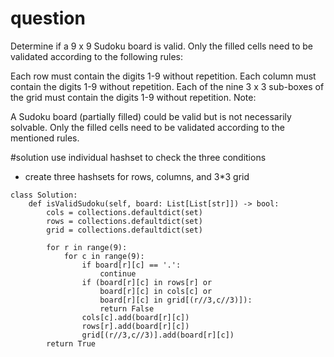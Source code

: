 # question
Determine if a 9 x 9 Sudoku board is valid. Only the filled cells need to be validated according to the following rules:

Each row must contain the digits 1-9 without repetition.
Each column must contain the digits 1-9 without repetition.
Each of the nine 3 x 3 sub-boxes of the grid must contain the digits 1-9 without repetition.
Note:

A Sudoku board (partially filled) could be valid but is not necessarily solvable.
Only the filled cells need to be validated according to the mentioned rules.

#solution 
use individual hashset to check the three conditions
- create three hashsets for rows, columns, and 3*3 grid

```
class Solution:
    def isValidSudoku(self, board: List[List[str]]) -> bool:
        cols = collections.defaultdict(set)
        rows = collections.defaultdict(set)
        grid = collections.defaultdict(set)

        for r in range(9):
            for c in range(9):
                if board[r][c] == '.':
                    continue
                if (board[r][c] in rows[r] or 
                    board[r][c] in cols[c] or
                    board[r][c] in grid[(r//3,c//3)]):
                    return False
                cols[c].add(board[r][c])
                rows[r].add(board[r][c])
                grid[(r//3,c//3)].add(board[r][c])
        return True

```

